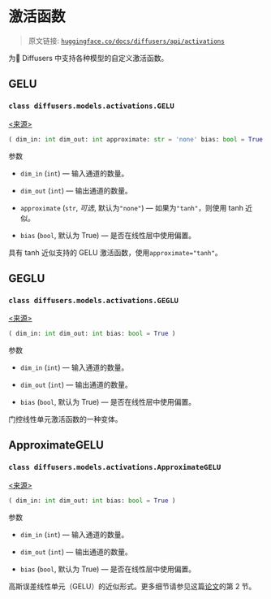 # 激活函数

> 原文链接: [`huggingface.co/docs/diffusers/api/activations`](https://huggingface.co/docs/diffusers/api/activations)

为🤗 Diffusers 中支持各种模型的自定义激活函数。

## GELU

### `class diffusers.models.activations.GELU`

[<来源>](https://github.com/huggingface/diffusers/blob/v0.26.3/src/diffusers/models/activations.py#L50)

```py
( dim_in: int dim_out: int approximate: str = 'none' bias: bool = True )
```

参数

+   `dim_in` (`int`) — 输入通道的数量。

+   `dim_out` (`int`) — 输出通道的数量。

+   `approximate` (`str`, *可选*, 默认为`"none"`) — 如果为`"tanh"`，则使用 tanh 近似。

+   `bias` (`bool`, 默认为 True) — 是否在线性层中使用偏置。

具有 tanh 近似支持的 GELU 激活函数，使用`approximate="tanh"`。

## GEGLU

### `class diffusers.models.activations.GEGLU`

[<来源>](https://github.com/huggingface/diffusers/blob/v0.26.3/src/diffusers/models/activations.py#L78)

```py
( dim_in: int dim_out: int bias: bool = True )
```

参数

+   `dim_in` (`int`) — 输入通道的数量。

+   `dim_out` (`int`) — 输出通道的数量。

+   `bias` (`bool`, 默认为 True) — 是否在线性层中使用偏置。

门控线性单元激活函数的一种变体。

## ApproximateGELU

### `class diffusers.models.activations.ApproximateGELU`

[<来源>](https://github.com/huggingface/diffusers/blob/v0.26.3/src/diffusers/models/activations.py#L106)

```py
( dim_in: int dim_out: int bias: bool = True )
```

参数

+   `dim_in` (`int`) — 输入通道的数量。

+   `dim_out` (`int`) — 输出通道的数量。

+   `bias` (`bool`, 默认为 True) — 是否在线性层中使用偏置。

高斯误差线性单元（GELU）的近似形式。更多细节请参见这篇[论文](https://arxiv.org/abs/1606.08415)的第 2 节。
